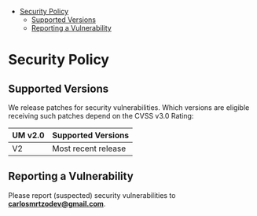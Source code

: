 <!-- START doctoc generated TOC please keep comment here to allow auto update -->
<!-- DON'T EDIT THIS SECTION, INSTEAD RE-RUN doctoc TO UPDATE -->


- [Security Policy](#security-policy)
  - [Supported Versions](#supported-versions)
  - [Reporting a Vulnerability](#reporting-a-vulnerability)

<!-- END doctoc generated TOC please keep comment here to allow auto update -->

# Security Policy

## Supported Versions

We release patches for security vulnerabilities. Which versions are eligible
receiving such patches depend on the CVSS v3.0 Rating:

| UM v2.0 | Supported Versions                        |
| --------| ----------------------------------------- |
| V2      | Most recent release                       |

## Reporting a Vulnerability

Please report (suspected) security vulnerabilities to
**[carlosmrtzodev@gmail.com](carlosmrtzodev@gmail.com)**.
